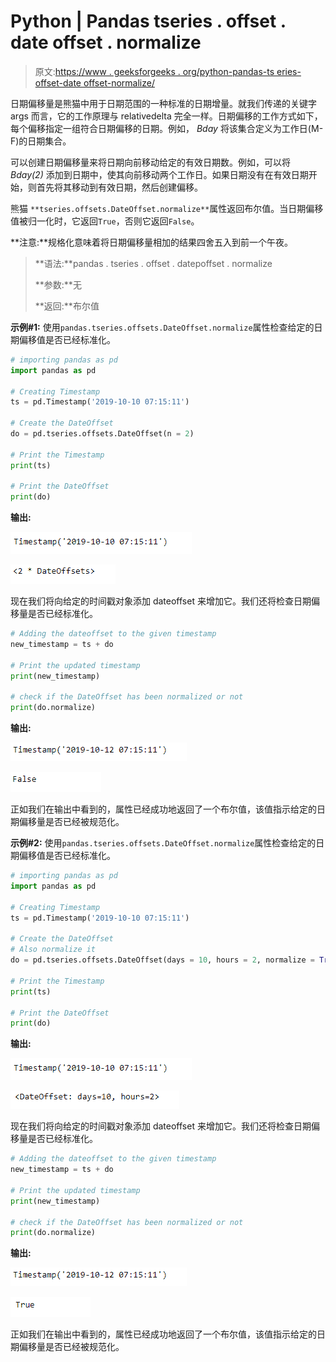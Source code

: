 # Python | Pandas tseries . offset . date offset . normalize

> 原文:[https://www . geeksforgeeks . org/python-pandas-ts eries-offset-date offset-normalize/](https://www.geeksforgeeks.org/python-pandas-tseries-offsets-dateoffset-normalize/)

日期偏移量是熊猫中用于日期范围的一种标准的日期增量。就我们传递的关键字 args 而言，它的工作原理与 relativedelta 完全一样。日期偏移的工作方式如下，每个偏移指定一组符合日期偏移的日期。例如， *Bday* 将该集合定义为工作日(M-F)的日期集合。

可以创建日期偏移量来将日期向前移动给定的有效日期数。例如，可以将 *Bday(2)* 添加到日期中，使其向前移动两个工作日。如果日期没有在有效日期开始，则首先将其移动到有效日期，然后创建偏移。

熊猫 `**tseries.offsets.DateOffset.normalize**`属性返回布尔值。当日期偏移值被归一化时，它返回`True`，否则它返回`False`。

**注意:**规格化意味着将日期偏移量相加的结果四舍五入到前一个午夜。

> **语法:**pandas . tseries . offset . datepoffset . normalize
> 
> **参数:**无
> 
> **返回:**布尔值

**示例#1:** 使用`pandas.tseries.offsets.DateOffset.normalize`属性检查给定的日期偏移值是否已经标准化。

```py
# importing pandas as pd
import pandas as pd

# Creating Timestamp
ts = pd.Timestamp('2019-10-10 07:15:11')

# Create the DateOffset
do = pd.tseries.offsets.DateOffset(n = 2)

# Print the Timestamp
print(ts)

# Print the DateOffset
print(do)
```

**输出:**

![](img/31fa9e80203f8bb21b39d4385472bd28.png)

![](img/e179ed982fa52f5bca021fecb6227e71.png)

现在我们将向给定的时间戳对象添加 dateoffset 来增加它。我们还将检查日期偏移量是否已经标准化。

```py
# Adding the dateoffset to the given timestamp
new_timestamp = ts + do

# Print the updated timestamp
print(new_timestamp)

# check if the DateOffset has been normalized or not
print(do.normalize)
```

**输出:**

![](img/245c467c7299064278ddbe002c2f1fc9.png)

![](img/11f443a83af652150830dfd1b90a16ff.png)

正如我们在输出中看到的，属性已经成功地返回了一个布尔值，该值指示给定的日期偏移量是否已经被规范化。

**示例#2:** 使用`pandas.tseries.offsets.DateOffset.normalize`属性检查给定的日期偏移值是否已经标准化。

```py
# importing pandas as pd
import pandas as pd

# Creating Timestamp
ts = pd.Timestamp('2019-10-10 07:15:11')

# Create the DateOffset
# Also normalize it
do = pd.tseries.offsets.DateOffset(days = 10, hours = 2, normalize = True)

# Print the Timestamp
print(ts)

# Print the DateOffset
print(do)
```

**输出:**

![](img/31fa9e80203f8bb21b39d4385472bd28.png)

![](img/23fb61877bba29436fbba85e80eb7d09.png)

现在我们将向给定的时间戳对象添加 dateoffset 来增加它。我们还将检查日期偏移量是否已经标准化。

```py
# Adding the dateoffset to the given timestamp
new_timestamp = ts + do

# Print the updated timestamp
print(new_timestamp)

# check if the DateOffset has been normalized or not
print(do.normalize)
```

**输出:**

![](img/245c467c7299064278ddbe002c2f1fc9.png)

![](img/8c106007724b49099eb4094dc71d05af.png)

正如我们在输出中看到的，属性已经成功地返回了一个布尔值，该值指示给定的日期偏移量是否已经被规范化。